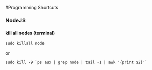 #Programming Shortcuts

### NodeJS
#### kill all nodes (terminal)
```
sudo killall node
```
or
```
sudo kill -9 `ps aux | grep node | tail -1 | awk '{print $2}'`
```
